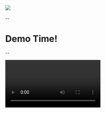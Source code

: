 <image src="/images/kubernetes-architecture.jpg"/>

--

# Demo Time!

--

<video src="/demo_videos/Create_service.mp4">

--

### Some Terminology

* Containers
* Pods
* Services
* Nodes

--


### Key Components

<image src="/images/architecture.PNG"/>

Note: There are a wide range of Kubernetes components, but for the purposes of this talk these are the ones that we're going to focus on for this talk.


--

# Kubernetes Networking

* Overlay Network
* Many Options (e.g. weave, calico, flannel)

Note:  

Overlay networking is a key concept for Kubernetes clusters.  The overlay network allows containers to communicate with each other as though they were all on the same local LAN, even if the underlying nodes are not co-located.  In the basic case the cluster network is flat.

The wide range of options for networking add some complexity to the potential configurations of k8s clustes. Some of these options have their own system services (e.g. etcd stores) which can increase the attack surface of the cluster.

--

### Kubernetes Deployment Optons

<img src="/images/wordcloud.png" width="75%"/>


Note:

There are currently over 66 different flavours of k8s available (https://docs.google.com/spreadsheets/d/1LxSqBzjOxfGx3cmtZ4EbB_BGCxT_wlxW_xgHVVa23es/edit#gid=0), in addition to the option of spinning up the cluster manually.  This leads to probably one of the larger problems for k8s security, which is that you get the defaults that the cluster provider decided were appropriate from a security standpoint, and this is generally opaque to the end user.

On premises could be something like kubeadm or kismatic. Cloud base self-managed could be something like kops, cloud-based provider managed is more like GKE.

There are some big differences between quite lightweight installers, to full PAAS offerings like Openshift.

One of the challenges in reviewing "Kubernetes" is that this variety means that there are lots of different deployment mechanisms, which have different security options set by default.

--

# The importance of secure defaults!